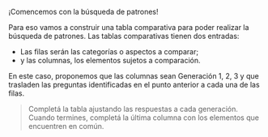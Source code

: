 ¡Comencemos con la búsqueda de patrones!

Para eso vamos a construir una tabla comparativa para poder realizar la búsqueda de patrones. Las tablas comparativas tienen dos entradas:

* Las filas serán las categorías o aspectos a comparar;
* y las columnas, los elementos sujetos a comparación.

En este caso, proponemos que las columnas sean Generación 1, 2, 3 y que trasladen las preguntas identificadas en el punto anterior a cada una de las filas.

> Completá la tabla ajustando las respuestas a cada generación. Cuando termines, completá la última columna con los elementos que encuentren en común.
